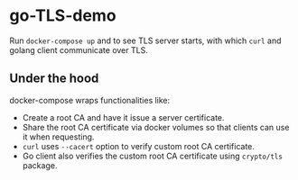 # go-TLS-demo
Run `docker-compose up` and to see TLS server starts, with which `curl` and golang client communicate over TLS.

## Under the hood
docker-compose wraps functionalities like:
- Create a root CA and have it issue a server certificate.
- Share the root CA certificate via docker volumes so that clients can use it when requesting.
- `curl` uses `--cacert` option to verify custom root CA certificate.
- Go client also verifies the custom root CA certificate using `crypto/tls` package.
